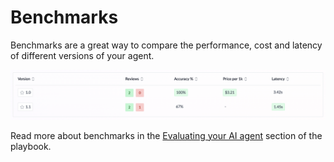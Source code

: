 # Benchmarks

Benchmarks are a great way to compare the performance, cost and latency of different versions of your agent.

![Benchmarks](</docs/assets/images/benchmarks.png>)

Read more about benchmarks in the [Evaluating your AI agent](/docs/playbook/evaluating-your-ai-feature.md) section of the playbook.